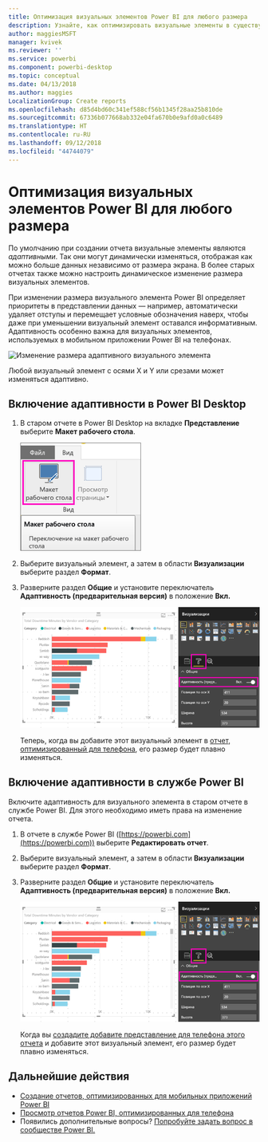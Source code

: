 ```yaml
---
title: Оптимизация визуальных элементов Power BI для любого размера
description: Узнайте, как оптимизировать визуальные элементы в существующих отчетах в Power BI Desktop и службе Power BI для мобильных приложений Power BI.
author: maggiesMSFT
manager: kvivek
ms.reviewer: ''
ms.service: powerbi
ms.component: powerbi-desktop
ms.topic: conceptual
ms.date: 04/13/2018
ms.author: maggies
LocalizationGroup: Create reports
ms.openlocfilehash: d85d4bd60c341ef588cf56b1345f28aa25b810de
ms.sourcegitcommit: 67336b077668ab332e04fa670b0e9afd0a0c6489
ms.translationtype: HT
ms.contentlocale: ru-RU
ms.lasthandoff: 09/12/2018
ms.locfileid: "44744079"
---
```

# <a name="optimize-a-power-bi-visual-for-any-size"></a>Оптимизация визуальных элементов Power BI для любого размера
По умолчанию при создании отчета визуальные элементы являются *адаптивными*. Так они могут динамически изменяться, отображая как можно больше данных независимо от размера экрана. В более старых отчетах также можно настроить динамическое изменение размера визуальных элементов.

При изменении размера визуального элемента Power BI определяет приоритеты в представлении данных — например, автоматически удаляет отступы и перемещает условные обозначения наверх, чтобы даже при уменьшении визуальный элемент оставался информативным. Адаптивность особенно важна для визуальных элементов, используемых в мобильном приложении Power BI на телефонах.

![Изменение размера адаптивного визуального элемента](./media/desktop-create-responsive-visuals/power-bi-responsive-visual.gif)

Любой визуальный элемент с осями X и Y или срезами может изменяться адаптивно.

## <a name="turn-on-responsiveness-in-power-bi-desktop"></a>Включение адаптивности в Power BI Desktop
1. В старом отчете в Power BI Desktop на вкладке **Представление** выберите **Макет рабочего стола**.
   
    ![Значок "Макет рабочего стола"](./media/desktop-create-responsive-visuals/power-bi-desktop-layout.png)
2. Выберите визуальный элемент, а затем в области **Визуализации** выберите раздел **Формат**.
3. Разверните раздел **Общие** и установите переключатель **Адаптивность (предварительная версия)** в положение **Вкл.**
   
    ![Параметр "Адаптивность" включен](././media/desktop-create-responsive-visuals/power-bi-turn-responsive-on.png)
   
     Теперь, когда вы добавите этот визуальный элемент в [отчет, оптимизированный для телефона](../desktop-create-phone-report.md), его размер будет плавно изменяться.

## <a name="turn-on-responsiveness-in-the-power-bi-service"></a>Включение адаптивности в службе Power BI
Включите адаптивность для визуального элемента в старом отчете в службе Power BI. Для этого необходимо иметь права на изменение отчета.

1. В отчете в службе Power BI ([https://powerbi.com](https://powerbi.com)) выберите **Редактировать отчет**.
2. Выберите визуальный элемент, а затем в области **Визуализации** выберите раздел **Формат**.
3. Разверните раздел **Общие** и установите переключатель **Адаптивность (предварительная версия)** в положение **Вкл.**
   
    ![Параметр "Адаптивность" включен](././media/desktop-create-responsive-visuals/power-bi-turn-responsive-on.png)
   
     Когда вы [создадите добавите представление для телефона этого отчета](../desktop-create-phone-report.md) и добавите этот визуальный элемент, его размер будет плавно изменяться.

## <a name="next-steps"></a>Дальнейшие действия
* [Создание отчетов, оптимизированных для мобильных приложений Power BI](../desktop-create-phone-report.md)
* [Просмотр отчетов Power BI, оптимизированных для телефона](../consumer/mobile/mobile-apps-view-phone-report.md)
* Появились дополнительные вопросы? [Попробуйте задать вопрос в сообществе Power BI.](http://community.powerbi.com/)

